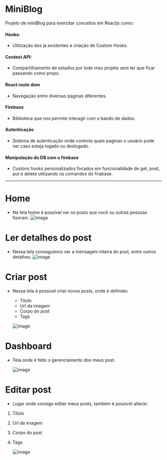 # MiniBlog

Projeto de miniBlog para exercitar conceitos em Reactjs como: 

#### Hooks: 
  - Utilização dos já existentes e criação de Custom Hooks.

#### Context API:
  - Compartilhamento de estados por todo meu projeto sem ter que ficar passando como props.
  
#### React route dom
  - Navegação entre diversas paginas diferentes.

#### Firebase
  - Biblioteca que nos permite interagir com o bando de dados.

#### Autenticação
 - Sistema de autenticação onde controla quais paginas o usuário pode ver caso esteja logado ou deslogado.

#### Manipulação do DB com o firebase
 - Custons hooks personalizados focados em funcionalidade de get, post, put e delete utilizando os comandos do firabase.
   
---
# Home
- Na tela home é possível ver os posts que você ou outras pessoas fizeram.
  ![image](https://private-user-images.githubusercontent.com/111988047/393268296-6c118a97-1033-46ec-a048-381b5c10f35b.png?jwt=eyJhbGciOiJIUzI1NiIsInR5cCI6IkpXVCJ9.eyJpc3MiOiJnaXRodWIuY29tIiwiYXVkIjoicmF3LmdpdGh1YnVzZXJjb250ZW50LmNvbSIsImtleSI6ImtleTUiLCJleHAiOjE3MzM0OTMzMDQsIm5iZiI6MTczMzQ5MzAwNCwicGF0aCI6Ii8xMTE5ODgwNDcvMzkzMjY4Mjk2LTZjMTE4YTk3LTEwMzMtNDZlYy1hMDQ4LTM4MWI1YzEwZjM1Yi5wbmc_WC1BbXotQWxnb3JpdGhtPUFXUzQtSE1BQy1TSEEyNTYmWC1BbXotQ3JlZGVudGlhbD1BS0lBVkNPRFlMU0E1M1BRSzRaQSUyRjIwMjQxMjA2JTJGdXMtZWFzdC0xJTJGczMlMkZhd3M0X3JlcXVlc3QmWC1BbXotRGF0ZT0yMDI0MTIwNlQxMzUwMDRaJlgtQW16LUV4cGlyZXM9MzAwJlgtQW16LVNpZ25hdHVyZT01ZmJhMGIwZTBmOWE2ZTJhMTY2Yjc4ODliZDg1YTZlYTZhMzJiNjZlN2Y5MDZlZTMxNWIxOGMwODgzMTIwNTQxJlgtQW16LVNpZ25lZEhlYWRlcnM9aG9zdCJ9.AJxEtmIYCDL6vAQOJPixknq-PbbpV-CWuMtGrEThJcc)

# Ler detalhes do post
-  Nessa tela conseguimos ver a mensagem inteira do post, entre outros detalhes.
  ![image](https://private-user-images.githubusercontent.com/111988047/393268565-82965c28-348e-4e92-a5af-56ce7d683247.png?jwt=eyJhbGciOiJIUzI1NiIsInR5cCI6IkpXVCJ9.eyJpc3MiOiJnaXRodWIuY29tIiwiYXVkIjoicmF3LmdpdGh1YnVzZXJjb250ZW50LmNvbSIsImtleSI6ImtleTUiLCJleHAiOjE3MzM0OTM4OTEsIm5iZiI6MTczMzQ5MzU5MSwicGF0aCI6Ii8xMTE5ODgwNDcvMzkzMjY4NTY1LTgyOTY1YzI4LTM0OGUtNGU5Mi1hNWFmLTU2Y2U3ZDY4MzI0Ny5wbmc_WC1BbXotQWxnb3JpdGhtPUFXUzQtSE1BQy1TSEEyNTYmWC1BbXotQ3JlZGVudGlhbD1BS0lBVkNPRFlMU0E1M1BRSzRaQSUyRjIwMjQxMjA2JTJGdXMtZWFzdC0xJTJGczMlMkZhd3M0X3JlcXVlc3QmWC1BbXotRGF0ZT0yMDI0MTIwNlQxMzU5NTFaJlgtQW16LUV4cGlyZXM9MzAwJlgtQW16LVNpZ25hdHVyZT0yZDJjZTNhNDUxMWE3NTliZWM1ODUxMDNmNTdmMjlkZjI3MTRlOTQ2Yzc0MDkxZmI4MjUxZTJjODA3MWIxNDllJlgtQW16LVNpZ25lZEhlYWRlcnM9aG9zdCJ9.n7SPPoq-eX4tkLdieeTSmAc6S8W45thukKn-EZ21hSw)

# Criar post
- Nessa tela é possível criar novos posts, onde é definido:
  - Título
  - Url da imagem
  - Corpo do post
  - Tags 

   ![image](https://private-user-images.githubusercontent.com/111988047/393268773-7d9abe3b-b128-4786-acce-8f1e4bc5d6a5.png?jwt=eyJhbGciOiJIUzI1NiIsInR5cCI6IkpXVCJ9.eyJpc3MiOiJnaXRodWIuY29tIiwiYXVkIjoicmF3LmdpdGh1YnVzZXJjb250ZW50LmNvbSIsImtleSI6ImtleTUiLCJleHAiOjE3MzM0OTQxODgsIm5iZiI6MTczMzQ5Mzg4OCwicGF0aCI6Ii8xMTE5ODgwNDcvMzkzMjY4NzczLTdkOWFiZTNiLWIxMjgtNDc4Ni1hY2NlLThmMWU0YmM1ZDZhNS5wbmc_WC1BbXotQWxnb3JpdGhtPUFXUzQtSE1BQy1TSEEyNTYmWC1BbXotQ3JlZGVudGlhbD1BS0lBVkNPRFlMU0E1M1BRSzRaQSUyRjIwMjQxMjA2JTJGdXMtZWFzdC0xJTJGczMlMkZhd3M0X3JlcXVlc3QmWC1BbXotRGF0ZT0yMDI0MTIwNlQxNDA0NDhaJlgtQW16LUV4cGlyZXM9MzAwJlgtQW16LVNpZ25hdHVyZT0zYmU0YmNkODA1NjEzY2UyNzRlMTFlODRkMDJhM2I1YWZhOTIxM2Q0ZTkwN2VmN2E2OWM4YWEyYWM4YjU5OTc2JlgtQW16LVNpZ25lZEhlYWRlcnM9aG9zdCJ9.-YoFRvjdzpMaZrCh44XiOZK0ghGqTLp96NlYPsIq_jQ)

# Dashboard
- Tela onde é feito o gerenciamento dos meus post.

  ![image](https://private-user-images.githubusercontent.com/111988047/393268935-ca4f3177-9062-4e4f-861c-9bd34d30a295.png?jwt=eyJhbGciOiJIUzI1NiIsInR5cCI6IkpXVCJ9.eyJpc3MiOiJnaXRodWIuY29tIiwiYXVkIjoicmF3LmdpdGh1YnVzZXJjb250ZW50LmNvbSIsImtleSI6ImtleTUiLCJleHAiOjE3MzM0OTQzMzUsIm5iZiI6MTczMzQ5NDAzNSwicGF0aCI6Ii8xMTE5ODgwNDcvMzkzMjY4OTM1LWNhNGYzMTc3LTkwNjItNGU0Zi04NjFjLTliZDM0ZDMwYTI5NS5wbmc_WC1BbXotQWxnb3JpdGhtPUFXUzQtSE1BQy1TSEEyNTYmWC1BbXotQ3JlZGVudGlhbD1BS0lBVkNPRFlMU0E1M1BRSzRaQSUyRjIwMjQxMjA2JTJGdXMtZWFzdC0xJTJGczMlMkZhd3M0X3JlcXVlc3QmWC1BbXotRGF0ZT0yMDI0MTIwNlQxNDA3MTVaJlgtQW16LUV4cGlyZXM9MzAwJlgtQW16LVNpZ25hdHVyZT1iMGRkOTczM2I4YTA0MTNkNmMzMWIxMmNiNTM3YWUxNjgyYjQyODM3ZDU3NGM5NTFhZDcyYTZmMGM3YjdiYjBmJlgtQW16LVNpZ25lZEhlYWRlcnM9aG9zdCJ9.1m9A7vAX4rcr80SUkG4wIvkO-RChVKo9eAU3tK9ZIA8)

# Editar post
 - Lugar onde consigo editar meus posts, também é possível alterar: 
  1. Título
  2. Url da imagem
  3. Corpo do post
  4. Tags 

      ![image](https://private-user-images.githubusercontent.com/111988047/393269393-7a300918-9064-4096-9128-2186cfe61987.png?jwt=eyJhbGciOiJIUzI1NiIsInR5cCI6IkpXVCJ9.eyJpc3MiOiJnaXRodWIuY29tIiwiYXVkIjoicmF3LmdpdGh1YnVzZXJjb250ZW50LmNvbSIsImtleSI6ImtleTUiLCJleHAiOjE3MzM0OTQ4NDQsIm5iZiI6MTczMzQ5NDU0NCwicGF0aCI6Ii8xMTE5ODgwNDcvMzkzMjY5MzkzLTdhMzAwOTE4LTkwNjQtNDA5Ni05MTI4LTIxODZjZmU2MTk4Ny5wbmc_WC1BbXotQWxnb3JpdGhtPUFXUzQtSE1BQy1TSEEyNTYmWC1BbXotQ3JlZGVudGlhbD1BS0lBVkNPRFlMU0E1M1BRSzRaQSUyRjIwMjQxMjA2JTJGdXMtZWFzdC0xJTJGczMlMkZhd3M0X3JlcXVlc3QmWC1BbXotRGF0ZT0yMDI0MTIwNlQxNDE1NDRaJlgtQW16LUV4cGlyZXM9MzAwJlgtQW16LVNpZ25hdHVyZT0xM2UyODlmZTMwYzFlMzhjNTBhZGVkODI3MDg3MDQ2M2Y5NTAzNDg4OGExNjA5M2FiZTFjZjMzZGJlZTJkNTAxJlgtQW16LVNpZ25lZEhlYWRlcnM9aG9zdCJ9.m86eiHyL05PC6KeMC5MZphV4Fq9Qoavn6kvw8nyq4e0)
